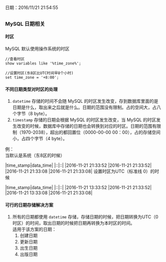 ##  
日期：2016/11/21 21:54:55
 
##  

### MySQL 日期相关

#### 时区
MySQL 默认使用操作系统的时区

	//查看时区
	show variables like '%time_zone%';

	//设置时区(东8区比UTC时间早8个小时)
	set time_zone = '+8:00';
#### 不同日期类型对时区的处理
1. `datetime`  存储的时间不会随 MySQL 的时区发生改变，存到数据库里面的是日期是什么，取出来之后就是什么。日期的范围没有限制。占的空间大，占八个字节（8 byte）。
2. `timestamp` 存储的日期会根据 MySQL 的时区发生改变，当 MySQL 的时区发生改变的时候，数据库中存储的日期也会转换到对应的时区。日期的范围有限制（1970-2038），超出的都回置位（0000-00-00 00：00），占的存储空间小，占四个字节（4 byte）。

例：  
当默认是系统（东8区的时候）

|time_stamp|data_time|
|::|::|
|2016-11-21 21:33:52	 |2016-11-21 21:33:52|
|2016-11-21 21:33:08	 |2016-11-21 21:33:08|
设置时区为UTC（标准线 0）的时候

|time_stamp|data_time|
|::|::|
|2016-11-21 13:33:52	  |2016-11-21 21:33:52|
|2016-11-21 13:33:08  |2016-11-21 21:33:08|

#### 可行的日期存储解决方案
1. 所有的日期都使用 `datetime` 存储，存储日期的时候，把日期转换为UTC（0时区）的时间，取出日期的时候把日期再转换为本时区的时间。  
适用于该方案的日期：
	1. 创建日期
	2. 更新日期
	3. 出生日期
	4. 出版日期